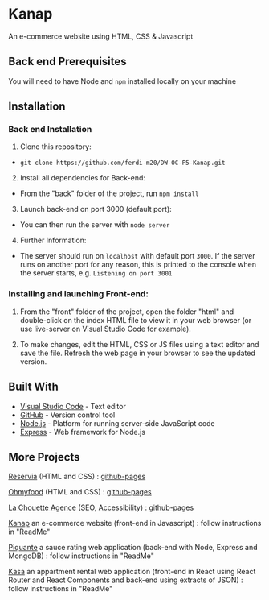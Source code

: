 # Kanap

An e-commerce website using HTML, CSS & Javascript

## Back end Prerequisites

You will need to have Node and `npm` installed locally on your machine

## Installation

### Back end Installation

1. Clone this repository:

- `git clone https://github.com/ferdi-m20/DW-OC-P5-Kanap.git`

2. Install all dependencies for Back-end:

- From the "back" folder of the project, run `npm install`

3. Launch back-end on port 3000 (default port):

- You can then run the server with `node server`

4. Further Information:

- The server should run on `localhost` with default port `3000`.
  If the server runs on another port for any reason, this is printed to the console when the server starts, e.g. `Listening on port 3001`

### Installing and launching Front-end:

1. From the "front" folder of the project, open the folder "html" and double-click on the index HTML file to view it in your web browser (or use live-server on Visual Studio Code for example).

2. To make changes, edit the HTML, CSS or JS files using a text editor and save the file. Refresh the web page in your browser to see the updated version.

## Built With

- [Visual Studio Code](https://code.visualstudio.com/) - Text editor
- [GitHub](https://github.com/) - Version control tool
- [Node.js](https://nodejs.org/en/) - Platform for running server-side JavaScript code
- [Express](https://expressjs.com/fr/) - Web framework for Node.js

## More Projects

[Reservia](https://github.com/ferdi-m20/DW-OC-P2-Reservia) (HTML and CSS) : [github-pages](https://ferdi-m20.github.io/DW-OC-P2-Reservia/)

[Ohmyfood](https://github.com/ferdi-m20/DW-OC-P3-Ohmyfood) (HTML and CSS) : [github-pages](https://ferdi-m20.github.io/DW-OC-P3-Ohmyfood/)

[La Chouette Agence](https://github.com/ferdi-m20/DW-OC-P4-La-Chouette-Agence) (SEO, Accessibility) : [github-pages](https://ferdi-m20.github.io/DW-OC-P4-La-Chouette-Agence/)

[Kanap](https://github.com/ferdi-m20/DW-OC-P5-Kanap) an e-commerce website (front-end in Javascript) : follow instructions in "ReadMe"

[Piquante](https://github.com/ferdi-m20/DW-OC-P6-Piquante) a sauce rating web application (back-end with Node, Express and MongoDB) : follow instructions in "ReadMe"

[Kasa](https://github.com/ferdi-m20/DW-OC-P7-Kasa) an appartment rental web application (front-end in React using React Router and React Components and back-end using extracts of JSON) : follow instructions in "ReadMe"
